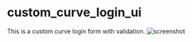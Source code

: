 # custom_curve_login_ui

This is a custom curve login form with validation.
![screenshot](https://user-images.githubusercontent.com/39358869/177035020-685a79cd-42bc-4af5-bd0e-db19e3465e8e.jpg)
